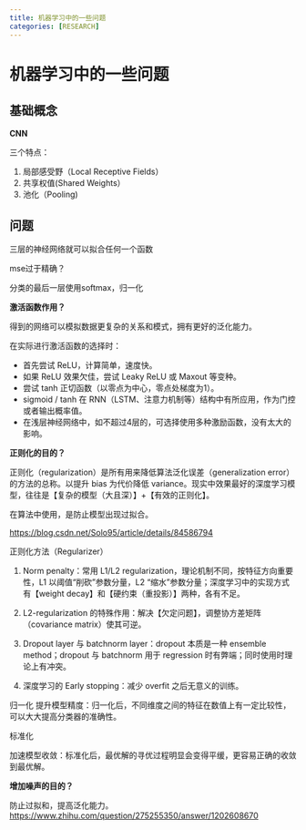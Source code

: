```yaml
---
title: 机器学习中的一些问题
categories: [RESEARCH]
---
```


# 机器学习中的一些问题

## 基础概念

**CNN**

三个特点：

1. 局部感受野（Local Receptive Fields）
2. 共享权值(Shared Weights）
3. 池化（Pooling)

## 问题

三层的神经网络就可以拟合任何一个函数

mse过于精确？

分类的最后一层使用softmax，归一化

**激活函数作用？**

得到的网络可以模拟数据更复杂的关系和模式，拥有更好的泛化能力。

在实际进行激活函数的选择时：

- 首先尝试 ReLU，计算简单，速度快。
- 如果 ReLU 效果欠佳，尝试 Leaky ReLU 或 Maxout 等变种。
- 尝试 tanh 正切函数（以零点为中心，零点处梯度为1）。
- sigmoid / tanh 在 RNN（LSTM、注意力机制等）结构中有所应用，作为门控或者输出概率值。
- 在浅层神经网络中，如不超过4层的，可选择使用多种激励函数，没有太大的影响。

**正则化的目的？**

正则化（regularization）是所有用来降低算法泛化误差（generalization error）的方法的总称。以提升 bias 为代价降低 variance。现实中效果最好的深度学习模型，往往是【复杂的模型（大且深）】+【有效的正则化】。

在算法中使用，是防止模型出现过拟合。

https://blog.csdn.net/Solo95/article/details/84586794

正则化方法（Regularizer）

1. Norm penalty：常用 L1/L2 regularization，理论机制不同，按特征方向重要性，L1 以阈值“削砍”参数分量，L2 “缩水”参数分量；深度学习中的实现方式有【weight decay】和【硬约束（重投影）】两种，各有不足。

2. L2-regularization 的特殊作用：解决【欠定问题】，调整协方差矩阵（covariance matrix）使其可逆。

3. Dropout layer 与 batchnorm layer：dropout 本质是一种 ensemble method；dropout 与 batchnorm 用于 regression 时有弊端；同时使用时理论上有冲突。

4. 深度学习的 Early stopping：减少 overfit 之后无意义的训练。 



归一化
提升模型精度：归一化后，不同维度之间的特征在数值上有一定比较性，可以大大提高分类器的准确性。

标准化

加速模型收敛：标准化后，最优解的寻优过程明显会变得平缓，更容易正确的收敛到最优解。

**增加噪声的目的？**

防止过拟和，提高泛化能力。https://www.zhihu.com/question/275255350/answer/1202608670
